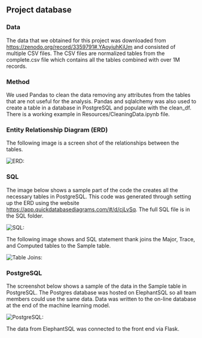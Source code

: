 
## Project database

### Data

The data that we obtained for this project was downloaded from https://zenodo.org/record/3359791#.YAoyiuhKiUm and consisted of multiple CSV files. The CSV files are normalized tables from the complete.csv file which contains all the tables combined with over 1M records.

### Method

We used Pandas to clean the data removing any attributes from the tables that are not useful for the analysis. Pandas and sqlalchemy was also used to create a table in a database in PostgreSQL and populate with the clean_df. There is a working example in Resources/CleaningData.ipynb file.

### Entity Relationship Diagram (ERD)

The following image is a screen shot of the relationships between the tables.

![ERD:](https://github.com/sholkojr/Rare_Earth_Metal_Mining/blob/main/DataBase/Resource_database/ERD_DB.png)

### SQL

The image below shows a sample part of the code the creates all the necessary tables in PostgreSQL. This code was generated through setting up the ERD using the website https://app.quickdatabasediagrams.com/#/d/cjLvSq. The full SQL file is in the SQL folder.

![SQL:](https://github.com/sholkojr/Rare_Earth_Metal_Mining/blob/main/DataBase/Resource_database/CreateTable_SQL.png)

The following image shows and SQL statement thank joins the Major, Trace, and Computed tables to the Sample table.

![Table Joins:](https://github.com/sholkojr/Rare_Earth_Metal_Mining/blob/main/DataBase/Resource_database/CreateTable_SQL.png)

### PostgreSQL

The screenshot below shows a sample of the data in the Sample table in PostgreSQL. The Postgres database was hosted on ElephantSQL so all team members could use the same data.  Data was written to the on-line database at the end of the machine learning model.  

![PostgreSQL:](https://github.com/sholkojr/Rare_Earth_Metal_Mining/blob/main/DataBase/Resource_database/PGADMIN_tables.png)

The data from ElephantSQL was connected to the front end via Flask.
